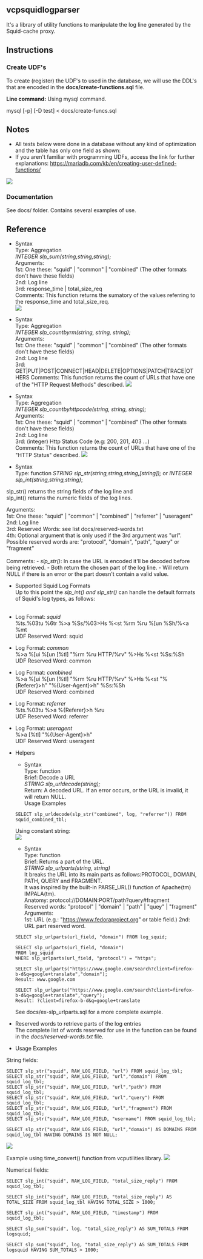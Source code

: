 ## vcpsquidlogparser

It's a library of utility functions to manipulate the log line generated by the Squid-cache proxy.<br>

## Instructions

### Create UDF's

To create (register) the UDF's to used in the database, we will use the DDL's that are encoded in the __docs/create-functions.sql__ file.

__Line command:__ Using mysql command.

mysql [-p] [-D test] <  docs/create-funcs.sql

## Notes
* All tests below were done in a database without any kind of optimization and the table has only one field as shown:
* If you aren't familiar with programming UDFs, access the link for further explanations: https://mariadb.com/kb/en/creating-user-defined-functions/

![](docs/logsquid-tbl.png)

### Documentation

See docs/ folder. Contains several examples of use.

## Reference
- Syntax<br>
Type: Aggregation<br>
_INTEGER slp_sum(string,string,string);_<br>
Arguments:<br>
1st: One these: "squid" | "common" | "combined" (The other formats don't have these fields)<br>
2nd: Log line<br>
3rd: response_time | total_size_req<br>
Comments: This function returns the sumatory of the values referring to the response_time and total_size_req.<br>
![](docs/ex-slparsersum.png)

- Syntax<br>
Type: Aggregation<br>
_INTEGER slp_countbyrm(string, string, string);_<br>
Arguments:<br>
1st: One these: "squid" | "common" | "combined" (The other formats don't have these fields)<br>
2nd: Log line<br>
3rd: GET|PUT|POST|CONNECT|HEAD|DELETE|OPTIONS|PATCH|TRACE|OTHERS
Comments: This function returns the count of URLs that have one of the "HTTP Request Methods" described.
![](docs/ex-countbyrm.png)

- Syntax<br>
Type: Aggregation<br>
_INTEGER slp_countbyhttpcode(string, string, string);_<br>
Arguments:<br>
1st: One these: "squid" | "common" | "combined" (The other formats don't have these fields)<br>
2nd: Log line<br>
3rd: (integer) Http Status Code (e.g: 200, 201, 403 ...)<br>
Comments: This function returns the count of URLs that have one of the "HTTP Status" described.
![](docs/ex-slpcountbyhc.png)

- Syntax<br>
Type: function
_STRING slp_str(string,string,string,[string]);_ or _INTEGER slp_int(string,string,string)_;<br>

slp_str() returns the string fields of the log line and<br>
slp_int() returns the numeric fields of the log lines.

Arguments:<br>
1st: One these: "squid" | "common" | "combined" | "referrer" | "useragent"<br>
2nd: Log line<br>
3rd: Reserved Words: see list docs/reserved-words.txt<br>
4th: Optional argument that is only used if the 3rd argument was "url".
     Possible reserved words are: "protocol", "domain", "path", "query" or "fragment"<br>     
Comments:
    - _slp_str()_: In case the URL is encoded it'll be decoded before being retrieved.
    - Both return the chosen part of the log line.
    - Will return NULL if there is an error or the part doesn't contain a valid value.


* Supported Squid Log Formats<br>
Up to this point the *slp_int() and slp_str()* can handle the default formats of Squid's log types, as follows:<br><br>
 - Log Format: *squid*<br>
  %ts.%03tu %6tr %>a %Ss/%03>Hs %<st %rm %ru %[un %Sh/%<a %mt<br>
  UDF Reserved Word: squid<br>

 - Log Format: *common*<br>
   %>a %[ui %[un [%tl] "%rm %ru HTTP/%rv" %>Hs %<st %Ss:%Sh<br>
   UDF Reserved Word: common<br>

  - Log Format: *combined*<br>
    %>a %[ui %[un [%tl] "%rm %ru HTTP/%rv" %>Hs %<st "%{Referer}>h" "%{User-Agent}>h" %Ss:%Sh<br>
    UDF Reserved Word: combined<br>

  - Log Format: *referrer*<br>
    %ts.%03tu %>a %{Referer}>h %ru<br>
    UDF Reserved Word: referrer<br>

  - Log Format: *useragent*<br>
    %>a [%tl] "%{User-Agent}>h"<br>
    UDF Reserved Word: useragent<br>

* Helpers
    - Syntax<br>
    Type: function<br>
    Brief: Decode a URL<br>
    _STRING slp_urldecode(string);_<br>
    Return: A decoded URL. If an error occurs, or the URL is invalid, it will return NULL.<br>
    Usage Examples<br>
    ```
    SELECT slp_urldecode(slp_str("combined", log, "referrer")) FROM squid_combined_tbl;
    ```

    Using constant string:<br>
    ![](docs/ex-urldecode.png)

    - Syntax<br>
    Type: function<br>
    Brief: Returns a part of the URL.<br>
    _STRING slp_urlparts(string, string)_<br>
    It breaks the URL into its main parts as follows:PROTOCOL, DOMAIN, PATH, QUERY and FRAGMENT.<br>
    It was inspired by the built-in PARSE_URL() function of Apache(tm) IMPALA(tm).<br>
    Anatomy: protocol://DOMAIN:PORT/path?query#fragment<br>
    Reserved words: "protocol" | "domain" | "path" | "quey" | "fragment"<br>
    Arguments:<br>
    1st: URL (e.g.: "https://www.fedoraproject.org" or table field.)
    2nd: URL part reserved word.
    ```
    SELECT slp_urlparts(url_field, "domain") FROM log_squid;

    SELECT slp_urlparts(url_field, "domain")
    FROM log_squid
    WHERE slp_urlparts(url_field, "protocol") = "https";

    SELECT slp_urlparts("https://www.google.com/search?client=firefox-b-d&q=google+translate","domain");
    Result: www.google.com

    SELECT slp_urlparts("https://www.google.com/search?client=firefox-b-d&q=google+translate","query");
    Result: ?client=firefox-b-d&q=google+translate
    ```
    See docs/ex-slp_urlparts.sql for a more complete example.

* Reserved words to retrieve parts of the log entries<br>
The complete list of words reserved for use in the function can be found in the *docs/reserved-words.txt* file.

* Usage Examples<br>

String fields:
```
SELECT slp_str("squid", RAW_LOG_FIELD, "url") FROM squid_log_tbl;
SELECT slp_str("squid", RAW_LOG_FIELD, "url","domain") FROM squid_log_tbl;
SELECT slp_str("squid", RAW_LOG_FIELD, "url","path") FROM squid_log_tbl;
SELECT slp_str("squid", RAW_LOG_FIELD, "url","query") FROM squid_log_tbl;
SELECT slp_str("squid", RAW_LOG_FIELD, "url","fragment") FROM squid_log_tbl;
SELECT slp_str("squid", RAW_LOG_FIELD, "username") FROM squid_log_tbl;

SELECT slp_str("squid", RAW_LOG_FIELD, "url","domain") AS DOMAINS FROM squid_log_tbl HAVING DOMAINS IS NOT NULL;
```
![](docs/ex-slp_str-01.png)

Example using time_convert() function from vcputilities library.
![](docs/ex-time_convert_01.png)

Numerical fields:
```
SELECT slp_int("squid", RAW_LOG_FIELD, "total_size_reply") FROM squid_log_tbl;

SELECT slp_int("squid", RAW_LOG_FIELD, "total_size_reply") AS TOTAL_SIZE FROM squid_log_tbl HAVING TOTAL_SIZE > 1000;

SELECT slp_int("squid", RAW_LOG_FIELD, "timestamp") FROM squid_log_tbl;

SELECT slp_sum("squid", log, "total_size_reply") AS SUM_TOTALS FROM logsquid;

SELECT slp_sum("squid", log, "total_size_reply") AS SUM_TOTALS FROM logsquid HAVING SUM_TOTALS > 1000;

```
